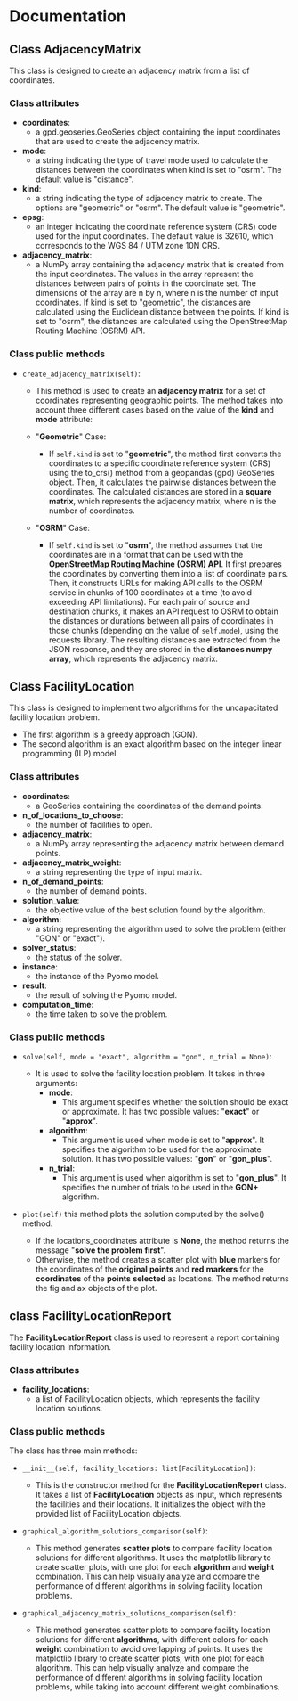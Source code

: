 # Documentation

## Class AdjacencyMatrix
This class is designed to create an adjacency matrix from a list of coordinates. 

### Class attributes
- **coordinates**: 
  - a gpd.geoseries.GeoSeries object containing the input coordinates that are used to create the adjacency matrix.
- **mode**: 
  - a string indicating the type of travel mode used to calculate the distances between the coordinates when kind is set to "osrm". The default value is "distance".
- **kind**: 
  - a string indicating the type of adjacency matrix to create. The options are "geometric" or "osrm". The default value is "geometric".
- **epsg**: 
  - an integer indicating the coordinate reference system (CRS) code used for the input coordinates. The default value is 32610, which corresponds to the WGS 84 / UTM zone 10N CRS.
- **adjacency_matrix**: 
  - a NumPy array containing the adjacency matrix that is created from the input coordinates. The values in the array represent the distances between pairs of points in the coordinate set. The dimensions of the array are n by n, where n is the number of input coordinates. If kind is set to "geometric", the distances are calculated using the Euclidean distance between the points. If kind is set to "osrm", the distances are calculated using the OpenStreetMap Routing Machine (OSRM) API.

### Class public methods
- `create_adjacency_matrix(self)`:
  - This method is used to create an **adjacency matrix** for a set of coordinates representing geographic points. The method takes into account three different cases based on the value of the **kind** and **mode** attribute:

  - "**Geometric**" Case:
    - If `self.kind` is set to "**geometric**", the method first converts the coordinates to a specific coordinate reference system (CRS) using the to_crs() method from a geopandas (gpd) GeoSeries object. Then, it calculates the pairwise distances between the coordinates. The calculated distances are stored in a **square matrix**, which represents the adjacency matrix, where n is the number of coordinates.

  - "**OSRM**" Case:
    - If `self.kind` is set to "**osrm**", the method assumes that the coordinates are in a format that can be used with the **OpenStreetMap Routing Machine (OSRM) API**. It first prepares the coordinates by converting them into a list of coordinate pairs. Then, it constructs URLs for making API calls to the OSRM service in chunks of 100 coordinates at a time (to avoid exceeding API limitations). For each pair of source and destination chunks, it makes an API request to OSRM to obtain the distances or durations between all pairs of coordinates in those chunks (depending on the value of `self.mode`), using the requests library. The resulting distances are extracted from the JSON response, and they are stored in the **distances numpy array**, which represents the adjacency matrix.

## Class FacilityLocation 
This class is designed to implement two algorithms for the uncapacitated facility location problem. 
- The first algorithm is a greedy approach (GON). 
- The second algorithm is an exact algorithm based on the integer linear programming (ILP) model.

### Class attributes
- **coordinates**: 
  - a GeoSeries containing the coordinates of the demand points.
- **n_of_locations_to_choose**: 
  - the number of facilities to open.
- **adjacency_matrix**: 
  - a NumPy array representing the adjacency matrix between demand points.
- **adjacency_matrix_weight**: 
  - a string representing the type of input matrix.
- **n_of_demand_points**: 
  - the number of demand points.
- **solution_value**: 
  - the objective value of the best solution found by the algorithm.
- **algorithm**: 
  - a string representing the algorithm used to solve the problem (either "GON" or "exact").
- **solver_status**: 
  - the status of the solver.
- **instance**: 
  - the instance of the Pyomo model.
- **result**: 
  - the result of solving the Pyomo model.
- **computation_time**: 
  - the time taken to solve the problem.

### Class public methods
- `solve(self, mode = "exact", algorithm = "gon", n_trial = None)`: 
  - It is used to solve the facility location problem. It takes in three arguments:
    - **mode**: 
      - This argument specifies whether the solution should be exact or approximate. It has two possible values: "**exact**" or "**approx**".
    - **algorithm**: 
      - This argument is used when mode is set to "**approx**". It specifies the algorithm to be used for the approximate solution. It has two possible values: "**gon**" or "**gon_plus**".
    - **n_trial**: 
      - This argument is used when algorithm is set to "**gon_plus**". It specifies the number of trials to be used in the **GON+** algorithm.

- `plot(self)` this method plots the solution computed by the solve() method. 
  - If the locations_coordinates attribute is **None**, the method returns the message "**solve the problem first**". 
  - Otherwise, the method creates a scatter plot with **blue** markers for the coordinates of the **original** **points** and **red** **markers** for the **coordinates** of the **points** **selected** as locations. The method returns the fig and ax objects of the plot.

## class FacilityLocationReport
The **FacilityLocationReport** class is used to represent a report containing facility location information. 

### Class attributes
- **facility_locations**: 
  - a list of FacilityLocation objects, which represents the facility location solutions.

### Class public methods
The class has three main methods:

- `__init__(self, facility_locations: list[FacilityLocation])`: 
  - This is the constructor method for the **FacilityLocationReport** class. It takes a list of **FacilityLocation** objects as input, which represents the facilities and their locations. It initializes the object with the provided list of FacilityLocation objects.

- `graphical_algorithm_solutions_comparison(self)`: 
  - This method generates **scatter plots** to compare facility location solutions for different algorithms. It uses the matplotlib library to create scatter plots, with one plot for each **algorithm** and **weight** combination. This can help visually analyze and compare the performance of different algorithms in solving facility location problems.

- `graphical_adjacency_matrix_solutions_comparison(self)`: 
  - This method generates scatter plots to compare facility location solutions for different **algorithms**, with different colors for each **weight** combination to avoid overlapping of points. It uses the matplotlib library to create scatter plots, with one plot for each algorithm. This can help visually analyze and compare the performance of different algorithms in solving facility location problems, while taking into account different weight combinations.